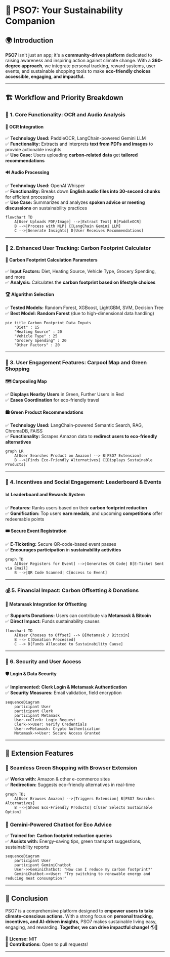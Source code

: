 # 🌱 PSO7: Your Sustainability Companion

## 🌍 Introduction
**PSO7** isn't just an app; it's a **community-driven platform** dedicated to raising awareness and inspiring action against climate change. With a **360-degree approach**, we integrate personal tracking, reward systems, user events, and sustainable shopping tools to make **eco-friendly choices accessible, engaging, and impactful.**

---

## 🏗️ Workflow and Priority Breakdown

### 📌 1. Core Functionality: OCR and Audio Analysis

#### 📝 OCR Integration
✅ **Technology Used:** PaddleOCR, LangChain-powered Gemini LLM  
✅ **Functionality:** Extracts and interprets **text from PDFs and images** to provide actionable insights  
✅ **Use Case:** Users uploading **carbon-related data** get **tailored recommendations**  

#### 🔊 Audio Processing
✅ **Technology Used:** OpenAI Whisper  
✅ **Functionality:** Breaks down **English audio files into 30-second chunks** for efficient processing  
✅ **Use Case:** Summarizes and analyzes **spoken advice or meeting discussions** on sustainability practices  

```mermaid
flowchart TD
    A[User Uploads PDF/Image] -->|Extract Text| B[PaddleOCR]
    B -->|Process with NLP| C[LangChain Gemini LLM]
    C -->|Generate Insights| D[User Receives Recommendations]
```

---

### 🌿 2. Enhanced User Tracking: Carbon Footprint Calculator

#### 🔢 Carbon Footprint Calculation Parameters
✅ **Input Factors:** Diet, Heating Source, Vehicle Type, Grocery Spending, and more  
✅ **Analysis:** Calculates the **carbon footprint based on lifestyle choices**  

#### 🏆 Algorithm Selection
✅ **Tested Models:** Random Forest, XGBoost, LightGBM, SVM, Decision Tree  
✅ **Best Model:** **Random Forest** (due to high-dimensional data handling)  

```mermaid
pie title Carbon Footprint Data Inputs
    "Diet" : 15
    "Heating Source" : 20
    "Vehicle Type" : 25
    "Grocery Spending" : 20
    "Other Factors" : 20
```

---

### 🚗 3. User Engagement Features: Carpool Map and Green Shopping

#### 🗺️ Carpooling Map
✅ **Displays Nearby Users** in Green, Further Users in Red  
✅ **Eases Coordination** for eco-friendly travel  

#### 🛍️ Green Product Recommendations
✅ **Technology Used:** LangChain-powered Semantic Search, RAG, ChromaDB, FAISS  
✅ **Functionality:** Scrapes Amazon data to **redirect users to eco-friendly alternatives**  

```mermaid
graph LR
    A[User Searches Product on Amazon] --> B[PSO7 Extension]
    B -->|Finds Eco-Friendly Alternatives| C[Displays Sustainable Products]
```

---

### 🏅 4. Incentives and Social Engagement: Leaderboard & Events

#### 📊 Leaderboard and Rewards System
✅ **Features:** Ranks users based on their **carbon footprint reduction**  
✅ **Gamification:** Top users **earn medals**, and upcoming **competitions** offer redeemable points  

#### 🎟️ Secure Event Registration
✅ **E-Ticketing:** Secure QR-code-based event passes  
✅ **Encourages participation** in **sustainability activities**  

```mermaid
graph TD
    A[User Registers for Event] -->|Generates QR Code| B[E-Ticket Sent via Email]
    B -->|QR Code Scanned| C[Access to Event]
```

---

### 💰 5. Financial Impact: Carbon Offsetting & Donations

#### 🔗 Metamask Integration for Offsetting
✅ **Supports Donations:** Users can contribute via **Metamask & Bitcoin**  
✅ **Direct Impact:** Funds sustainability causes  

```mermaid
flowchart TD
    A[User Chooses to Offset] --> B[Metamask / Bitcoin]
    B --> C[Donation Processed]
    C --> D[Funds Allocated to Sustainability Cause]
```

---

### 🔐 6. Security and User Access

#### 🛡️ Login & Data Security
✅ **Implemented:** **Clerk Login & Metamask Authentication**  
✅ **Security Measures:** Email validation, field encryption  

```mermaid
sequenceDiagram
    participant User
    participant Clerk
    participant Metamask
    User->>Clerk: Login Request
    Clerk->>User: Verify Credentials
    User->>Metamask: Crypto Authentication
    Metamask->>User: Secure Access Granted
```

---

## 🌟 Extension Features

### 🛒 **Seamless Green Shopping with Browser Extension**
✅ **Works with:** Amazon & other e-commerce sites  
✅ **Redirection:** Suggests eco-friendly alternatives in real-time  

```mermaid
graph TD;
    A[User Browses Amazon] -->|Triggers Extension| B[PSO7 Searches Alternatives]
    B -->|Shows Eco-Friendly Products| C[User Selects Sustainable Option]
```

### 🤖 **Gemini-Powered Chatbot for Eco Advice**
✅ **Trained for:** **Carbon footprint reduction queries**  
✅ **Assists with:** Energy-saving tips, green transport suggestions, sustainability reports  

```mermaid
sequenceDiagram
    participant User
    participant GeminiChatbot
    User->>GeminiChatbot: "How can I reduce my carbon footprint?"
    GeminiChatbot->>User: "Try switching to renewable energy and reducing meat consumption!"
```

---

## 📢 **Conclusion**
PSO7 is a comprehensive platform designed to **empower users to take climate-conscious actions.** With a strong focus on **personal tracking, incentives, and AI-driven insights**, PSO7 makes sustainable living easy, engaging, and rewarding. **Together, we can drive impactful change!** 🌎💚


📝 **License:** MIT  
🤝 **Contributions:** Open to pull requests!

---

